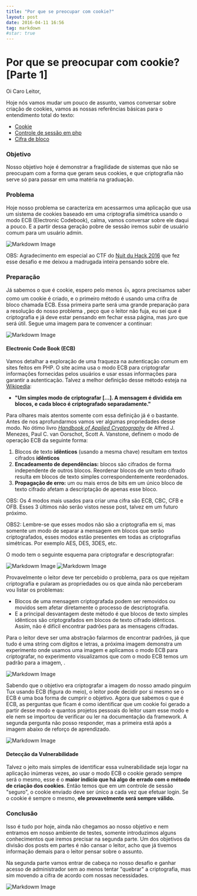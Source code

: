 ```yaml
---
title: "Por que se preocupar com cookie?"
layout: post
date: 2016-04-11 16:56
tag: markdown
#star: true
---
```


# Por que se preocupar com cookie? [Parte 1]


Oi Caro Leitor,

Hoje nós vamos mudar um pouco de assunto, vamos conversar sobre criação de cookies, vamos as nossas referências básicas para o entendimento total do texto:

* [Cookie](https://pt.wikipedia.org/wiki/Cookie_HTTP)	
* [Controle de sessão em php](http://pt.slideshare.net/dmartins/aula-11-controle-de-sesso-em-php-programao-web)
* [Cifra de bloco](https://en.wikipedia.org/wiki/Block_cipher)


### Objetivo

Nosso objetivo hoje é demonstrar a fragilidade de sistemas que não se preocupam com a forma que geram seus cookies, e que criptografia não serve só para passar em uma matéria na graduação.

### Problema

Hoje nosso problema se caracteriza em acessarmos uma aplicação que usa um sistema de cookies baseado em uma criptografia simétrica usando o modo ECB (Electronic Codebook), calma, vamos conversar sobre ele daqui a pouco. E a partir dessa geração pobre de sessão iremos subir de usuário comum para um usuário admin.

![Markdowm Image](https://raw.githubusercontent.com/leonaugusto16/leonaugusto16.github.io/editor/src/images/toil33t-ecb.png)

OBS: Agradecimento em especial ao CTF do [Nuit du Hack 2016](https://www.nuitduhack.com/en/) que fez esse desafio e me deixou a madrugada inteira pensando sobre ele.

### Preparação

Já sabemos o que é cookie, espero pelo menos :+1:, agora precisamos saber como um cookie é criado, e o primeiro método é usando uma crifra de bloco chamada ECB. Essa primeira parte será uma grande preparação para a resolução do nosso problema , peço que o leitor não fuja, eu sei que é criptografia e já deve estar pensando em fechar essa página, mas juro que será útil. Segue uma imagem para te convencer a continuar:

![Markdowm Image](http://www.akati.com/warlock/wp-content/uploads/2015/09/a2326755d3df04de6848a3b460348851cb6ff4223308c6e28b1033937359d9fb.jpg)


#### Electronic Code Book (ECB)


Vamos detalhar a exploração de uma fraqueza na autenticação comum em sites feitos em PHP. O site acima usa o modo ECB para criptografar informações fornecidas pelos usuários e usar essas informações para garantir a autenticação. Talvez a melhor definição desse método esteja na [Wikipedia](https://en.wikipedia.org/wiki/Block_cipher_mode_of_operation#ECB):

* **"Um simples modo de criptografar [...]. A mensagem é dividida em blocos, e cada bloco é criptografado separadamente."**

Para olhares mais atentos somente com essa definição já é o bastante. Antes de nos aprofundarmos vamos ver algumas propriedades desse modo. No ótimo livro *[Handbook of Applied Cryptography](http://cacr.uwaterloo.ca/hac/)* de Alfred J. Menezes, Paul C. van Oorschot, Scott A. Vanstone, definem o modo de operação ECB da seguinte forma:

1.	Blocos de texto **idênticos** (usando a mesma chave) resultam em textos cifrados **idênticos**	
2.	**Encadeamento de dependências:** blocos são cifrados de forma independente de outros blocos. Reordenar blocos de um texto cifrado resulta em blocos de texto simples correspondentemente reordenados.
3.	**Propagação de erro:** um ou mais erros de bits em um único bloco de texto cifrado afetam a descriptação de apenas esse bloco.

OBS: Os 4 modos mais usados para criar uma cifra são ECB, CBC, CFB e OFB. Esses 3 últimos não serão vistos nesse post, talvez em um futuro próximo.

OBS2: Lembre-se que esses modos não são a criptografia em si, mas somente um modo de separar a mensagem em blocos que serão criptografados, esses modos estão presentes em todas as criptografias simétricas. Por exemplo AES, DES, 3DES, etc.


O modo tem o seguinte esquema para criptografar e descriptografar:

![Markdowm Image](https://upload.wikimedia.org/wikipedia/commons/d/d6/ECB_encryption.svg)
![Markdowm Image](https://upload.wikimedia.org/wikipedia/commons/e/e6/ECB_decryption.svg)

Provavelmente o leitor deve ter percebido o problema, para os que rejeitam criptografia e pularam as propriedades ou os que ainda não perceberam vou listar os problemas:

* Blocos de uma mensagem criptografada podem ser removidos ou movidos sem afetar diretamente o processo de descriptografia.
* E a principal desvantagem deste método é que blocos de texto simples idênticos são criptografados em blocos de texto cifrado idênticos. Assim, não é difícil encontrar padrões para as mensagens cifradas.

Para o leitor deve ser uma abstração falarmos de encontrar padrões, já que tudo é uma string com dígitos e letras, a próxima imagem demonstra um experimento onde usamos uma imagem e aplicamos o modo ECB para criptografar, no experimento visualizamos que com o modo ECB temos um padrão para a imagem, . 

![Markdowm Image](http://i.stack.imgur.com/bXAUL.png)

Sabendo que o objetivo era criptografar a imagem do nosso amado pinguim Tux usando ECB (figura do meio), o leitor pode decidir por si mesmo se o ECB é uma boa forma de cumprir o objetivo. Agora que sabemos o que é ECB, as perguntas que ficam é como identificar que um cookie foi gerado a partir desse modo e quantos projetos pessoais do leitor usam esse modo e ele nem se importou de verificar ou ler na documentação da framework. A segunda pergunta não posso responder, mas a primeira está após a imagem abaixo de reforço de aprendizado.


![Markdowm Image](http://quantum.abstractj.org/talks/2013/rubyconf/krypt/img/penguin.png)



#### Detecção da Vulnerabilidade

Talvez o jeito mais simples de identificar essa vulnerabilidade seja logar na aplicação inúmeras vezes, ao usar o modo ECB o cookie gerado sempre será o mesmo, esse é o **maior indício que há algo de errado com o método de criação dos cookies**. Então temos que em um controle de sessão "seguro", o cookie enviado deve ser único a cada vez que efetuar login. Se o cookie é sempre o mesmo, **ele provavelmente será sempre válido.**


### Conclusão

Isso é tudo por hoje, ainda não chegamos ao nosso objetivo e nem entramos em nosso ambiente de testes, somente introduzimos alguns conhecimentos que iremos precisar na segunda parte. Um dos objetivos da divisão dos posts em partes é não cansar o leitor, acho que já tivemos informação demais para o leitor pensar sobre o assunto.

Na segunda parte vamos entrar de cabeça no nosso desafio e ganhar acesso de administrador sem ao menos tentar "quebrar" a criptografia, mas sim movendo a cifra de acordo com nossas necessidades. 


![Markdowm Image](https://image.spreadshirtmedia.com/image-server/v1/compositions/111575286/views/1,width=235,height=235,appearanceId=2,backgroundColor=f9f9f9,version=1457074264/ECB-Penguin-T-Shirts.jpg)

